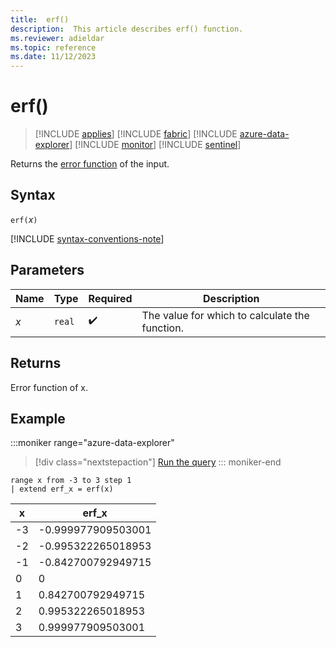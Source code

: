```yaml
---
title:  erf()
description:  This article describes erf() function.
ms.reviewer: adieldar
ms.topic: reference
ms.date: 11/12/2023
---
```

# erf()

> [!INCLUDE [applies](../includes/applies-to-version/applies.md)] [!INCLUDE [fabric](../includes/applies-to-version/fabric.md)] [!INCLUDE [azure-data-explorer](../includes/applies-to-version/azure-data-explorer.md)] [!INCLUDE [monitor](../includes/applies-to-version/monitor.md)] [!INCLUDE [sentinel](../includes/applies-to-version/sentinel.md)]

Returns the [error function](https://en.wikipedia.org/wiki/Error_function) of the input.

## Syntax

`erf(`*x*`)`

[!INCLUDE [syntax-conventions-note](../includes/syntax-conventions-note.md)]

## Parameters

| Name | Type | Required | Description |
|--|--|--|--|
| *x* | `real` |  :heavy_check_mark: | The value for which to calculate the function. |

## Returns

Error function of x.

## Example

:::moniker range="azure-data-explorer"
> [!div class="nextstepaction"]
> <a href="https://dataexplorer.azure.com/clusters/https%3a%2f%2fhelp.kusto.windows.net/databases/Samples?query=H4sIAAAAAAAEACtKzEtPVahQSCvKz1XQNVYoyVcwViguSS1QMOTlqlFIrShJzUtRSC1Ki69QsAXRGhWavFwAxUmYIzYAAAA%3d" target="_blank">Run the query</a>
::: moniker-end

```kusto
range x from -3 to 3 step 1
| extend erf_x = erf(x)
```

|x|erf_x|
| --- | ------ |
|-3|-0.999977909503001|
|-2|-0.995322265018953|
|-1|-0.842700792949715|
|0|0|
|1|0.842700792949715|
|2|0.995322265018953|
|3|0.999977909503001|
